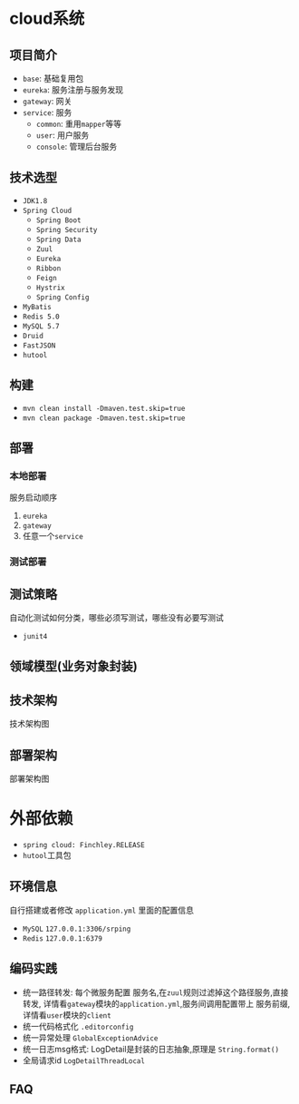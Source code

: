 # cloud系统

## 项目简介

- `base`: 基础复用包
- `eureka`: 服务注册与服务发现
- `gateway`: 网关
- `service`: 服务
    - `common`: 重用`mapper`等等
    - `user`: 用户服务
    - `console`: 管理后台服务

## 技术选型

- `JDK1.8`
- `Spring Cloud`
    - `Spring Boot` 
    - `Spring Security`
    - `Spring Data`
    - `Zuul`
    - `Eureka`
    - `Ribbon`
    - `Feign`
    - `Hystrix`
    - `Spring Config`
- `MyBatis` 
- `Redis 5.0`
- `MySQL 5.7`
- `Druid` 
- `FastJSON`
- `hutool`

## 构建

- `mvn clean install -Dmaven.test.skip=true`
- `mvn clean package -Dmaven.test.skip=true`

## 部署

### 本地部署

服务启动顺序

1. `eureka`
2. `gateway`
3. 任意一个`service`

### 测试部署

## 测试策略

自动化测试如何分类，哪些必须写测试，哪些没有必要写测试

- `junit4`



## 领域模型(业务对象封装)


## 技术架构

技术架构图

## 部署架构

部署架构图


# 外部依赖

- `spring cloud: Finchley.RELEASE` 
- `hutool`工具包



## 环境信息 

自行搭建或者修改 `application.yml` 里面的配置信息

- `MySQL` `127.0.0.1:3306/srping` 
- `Redis` `127.0.0.1:6379` 

## 编码实践

- 统一路径转发: 每个微服务配置 服务名,在`zuul`规则过滤掉这个路径服务,直接转发,
详情看`gateway`模块的`application.yml`,服务间调用配置带上 服务前缀,详情看`user`模块的`client`
- 统一代码格式化 `.editorconfig`
- 统一异常处理 `GlobalExceptionAdvice`
- 统一日志msg格式: LogDetail是封装的日志抽象,原理是 `String.format()`
- 全局请求id `LogDetailThreadLocal`

## FAQ


